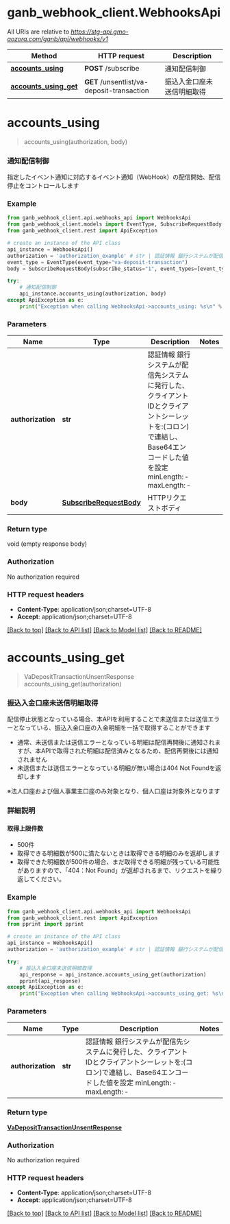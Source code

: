 # ganb_webhook_client.WebhooksApi

All URIs are relative to *https://stg-api.gmo-aozora.com/ganb/api/webhooks/v1*

Method | HTTP request | Description
------------- | ------------- | -------------
[**accounts_using**](WebhooksApi.md#accounts_using) | **POST** /subscribe | 通知配信制御
[**accounts_using_get**](WebhooksApi.md#accounts_using_get) | **GET** /unsentlist/va-deposit-transaction | 振込入金口座未送信明細取得


# **accounts_using**
> accounts_using(authorization, body)

### 通知配信制御

指定したイベント通知に対応するイベント通知（WebHook）の配信開始、配信停止をコントロールします

### Example
```python
from ganb_webhook_client.api.webhooks_api import WebhooksApi
from ganb_webhook_client.models import EventType, SubscribeRequestBody
from ganb_webhook_client.rest import ApiException

# create an instance of the API class
api_instance = WebhooksApi()
authorization = 'authorization_example' # str | 認証情報 銀行システムが配信先システムに発行した、クライアントIDとクライアントシーレットを\":\"（コロン）で連結し、Base64エンコードした値を設定 minLength: ‐ maxLength: ‐ 
event_type = EventType(event_type="va-deposit-transaction")
body = SubscribeRequestBody(subscribe_status="1", event_types=[event_type]) # SubscribeRequestBody | HTTPリクエストボディ

try:
    # 通知配信制御
    api_instance.accounts_using(authorization, body)
except ApiException as e:
    print("Exception when calling WebhooksApi->accounts_using: %s\n" % e)
```

### Parameters

Name | Type | Description  | Notes
------------- | ------------- | ------------- | -------------
 **authorization** | **str**| 認証情報 銀行システムが配信先システムに発行した、クライアントIDとクライアントシーレットを:(コロン)で連結し、Base64エンコードした値を設定 minLength: ‐ maxLength: ‐  | 
 **body** | [**SubscribeRequestBody**](SubscribeRequestBody.md)| HTTPリクエストボディ | 

### Return type

void (empty response body)

### Authorization

No authorization required

### HTTP request headers

 - **Content-Type**: application/json;charset=UTF-8
 - **Accept**: application/json;charset=UTF-8

[[Back to top]](#) [[Back to API list]](../README.md#documentation-for-api-endpoints) [[Back to Model list]](../README.md#documentation-for-models) [[Back to README]](../README.md)

# **accounts_using_get**
> VaDepositTransactionUnsentResponse accounts_using_get(authorization)

### 振込入金口座未送信明細取得

配信停止状態となっている場合、本APIを利用することで未送信または送信エラーとなっている、振込入金口座の入金明細を一括で取得することができます
* 通常、未送信または送信エラーとなっている明細は配信再開後に通知されますが、本APIで取得された明細は配信済みとなるため、配信再開後には通知されません
* 未送信または送信エラーとなっている明細が無い場合は404 Not Foundを返却します

※法人口座および個人事業主口座のみ対象となり、個人口座は対象外となります

### 詳細説明

#### 取得上限件数
* 500件
* 取得できる明細数が500に満たないときは取得できる明細のみを返却します
* 取得できた明細数が500件の場合、まだ取得できる明細が残っている可能性がありますので、「404：Not Found」が返却されるまで、リクエストを繰り返してください。

### Example
```python
from ganb_webhook_client.api.webhooks_api import WebhooksApi
from ganb_webhook_client.rest import ApiException
from pprint import pprint

# create an instance of the API class
api_instance = WebhooksApi()
authorization = 'authorization_example' # str | 認証情報 銀行システムが配信先システムに発行した、クライアントIDとクライアントシーレットを\":\"（コロン）で連結し、Base64エンコードした値を設定 minLength: ‐ maxLength: ‐ 

try:
    # 振込入金口座未送信明細取得
    api_response = api_instance.accounts_using_get(authorization)
    pprint(api_response)
except ApiException as e:
    print("Exception when calling WebhooksApi->accounts_using_get: %s\n" % e)
```

### Parameters

Name | Type | Description  | Notes
------------- | ------------- | ------------- | -------------
 **authorization** | **str**| 認証情報 銀行システムが配信先システムに発行した、クライアントIDとクライアントシーレットを:(コロン)で連結し、Base64エンコードした値を設定 minLength: ‐ maxLength: ‐  | 

### Return type

[**VaDepositTransactionUnsentResponse**](VaDepositTransactionUnsentResponse.md)

### Authorization

No authorization required

### HTTP request headers

 - **Content-Type**: application/json;charset=UTF-8
 - **Accept**: application/json;charset=UTF-8

[[Back to top]](#) [[Back to API list]](../README.md#documentation-for-api-endpoints) [[Back to Model list]](../README.md#documentation-for-models) [[Back to README]](../README.md)
